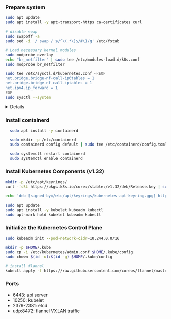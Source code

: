 ### Prepare system
```bash
sudo apt update
sudo apt install -y apt-transport-https ca-certificates curl

# disable swap
sudo swapoff -a
sudo sed -i '/ swap / s/^\(.*\)$/#\1/g' /etc/fstab

# Load necessary kernel modules
sudo modprobe overlay
echo "br_netfilter" | sudo tee /etc/modules-load.d/k8s.conf
sudo modprobe br_netfilter

sudo tee /etc/sysctl.d/kubernetes.conf <<EOF
net.bridge.bridge-nf-call-ip6tables = 1
net.bridge.bridge-nf-call-iptables = 1
net.ipv4.ip_forward = 1
EOF
sudo sysctl --system
```
<details>
  <summary>Details</summary>

  ### Disable Swap
  1. Reason: Kubernetes requires swap to be disabled to ensure optimal scheduling and performance.
  2. Why? 
  - The Kubernetes scheduler assumes that nodes have consistent memory availability. If swap is enabled, the OS might swap out critical Kubernetes processes, leading to unpredictable behavior, degraded performance, and potential failures.
  3. Kubelet Enforces This:
  - Since Kubernetes v1.22, kubeadm checks if swap is enabled and refuses to proceed if it is.
  
  ### Load Necessary Kernel Modules
  1. Modules Loaded:
  - overlay → Improves filesystem performance, especially with Containerd and overlay2 storage driver.
  - br_netfilter → Enables iptables rules to be applied to bridged network traffic, which is crucial for Kubernetes networking.
  2. Why?
  - Kubernetes uses iptables for routing network packets between pods and services.
  - The br_netfilter module ensures that packets traversing a Linux bridge (used in container networking) are correctly processed by iptables.
  - Without this, inter-pod communication may not work as expected.

  ### Set Up Sysctl Parameters
  1. Why?
  - net.bridge.bridge-nf-call-iptables = 1: Ensures that bridged network traffic goes through iptables for proper filtering and NAT handling.
  - net.bridge.bridge-nf-call-ip6tables = 1: Same as above, but for IPv6.
  - net.ipv4.ip_forward = 1: Enables packet forwarding, allowing the node to route traffic between pods and external networks.
  2. Without these settings:
  - Pod-to-pod and pod-to-service communication may fail.
  - Cluster networking may break, causing issues with CNI plugins like Flannel or Calico.

  ### SUMMARY
  1. Kubernetes will refuse to start (swap issue).
  2. Containers may not be able to communicate (iptables/ip_forward issue).
  3. Networking between pods and services may break (br_netfilter issue).
</details>

### Install containerd
```bash
  sudo apt install -y containerd

  sudo mkdir -p /etc/containerd
  sudo containerd config default | sudo tee /etc/containerd/config.toml

  sudo systemctl restart containerd
  sudo systemctl enable containerd

```

### Install Kubernetes Components (v1.32)
```bash
mkdir -p /etc/apt/keyrings/
curl -fsSL https://pkgs.k8s.io/core:/stable:/v1.32/deb/Release.key | sudo gpg --dearmor -o /etc/apt/keyrings/kubernetes-apt-keyring.gpg

echo 'deb [signed-by=/etc/apt/keyrings/kubernetes-apt-keyring.gpg] https://pkgs.k8s.io/core:/stable:/v1.32/deb/ /' | sudo tee /etc/apt/sources.list.d/kubernetes.list

sudo apt update
sudo apt install -y kubelet kubeadm kubectl
sudo apt-mark hold kubelet kubeadm kubectl
```

### Initialize the Kubernetes Control Plane
```bash
sudo kubeadm init --pod-network-cidr=10.244.0.0/16

mkdir -p $HOME/.kube
sudo cp -i /etc/kubernetes/admin.conf $HOME/.kube/config
sudo chown $(id -u):$(id -g) $HOME/.kube/config

# install flannel
kubectl apply -f https://raw.githubusercontent.com/coreos/flannel/master/Documentation/kube-flannel.yml
```

### Ports
- 6443: api server
- 10250: kubelet
- 2379-2381: etcd
- udp:8472: flannel VXLAN traffic
